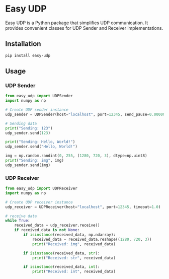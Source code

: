 # Easy UDP

Easy UDP is a Python package that simplifies UDP communication. It provides convenient classes for UDP Sender and Receiver implementations.

## Installation

```bash
pip install easy-udp
```

## Usage

### UDP Sender
```python
from easy_udp import UDPSender
import numpy as np

# Create UDP sender instance
udp_sender = UDPSender(host="localhost", port=12345, send_pause=0.000001)

# Sending data
print("Sending: 123")
udp_sender.send(123)

print("Sending: Hello, World!")
udp_sender.send("Hello, World!")

img = np.random.randint(0, 255, (1280, 720, 3), dtype=np.uint8)
print("Sending: img", img)
udp_sender.send(img)

```

### UDP Receiver
```python
from easy_udp import UDPReceiver
import numpy as np

# Create UDP receiver instance
udp_receiver = UDPReceiver(host="localhost", port=12345, timeout=1.0)

# receive data
while True:
    received_data = udp_receiver.receive()
    if received_data is not None:
        if isinstance(received_data, np.ndarray):
            received_data = received_data.reshape((1280, 720, 3))
            print("Received: img", received_data)

        if isinstance(received_data, str):
            print("Received: str", received_data)

        if isinstance(received_data, int):
            print("Received: int", received_data)
```
